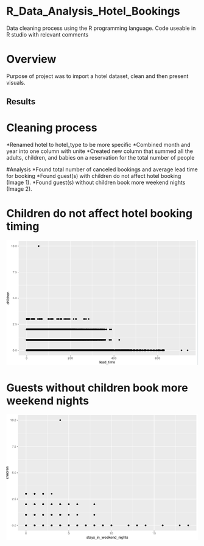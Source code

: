 # R_Data_Analysis_Hotel_Bookings
Data cleaning process using the R programming language. Code useable in R studio with relevant comments

# Overview

Purpose of project was to import a hotel dataset, clean and then present visuals.

## Results

# Cleaning process 
*Renamed hotel to hotel_type to be more specific
*Combined month and year into one column with unite
*Created new column that summed all the adults, children, and babies on a reservation for the total number of people

#Analysis
*Found total number of canceled bookings and average lead time for booking
*Found guest(s) with children do not affect hotel booking (Image 1).
*Found guest(s) without children book more weekend nights (Image 2).

# Children do not affect hotel booking timing

![ ](https://github.com/WyattAlexander-001/R_Data_Cleaning_Hotel_Bookings/blob/main/images/booking_lead_vs_number%20of%20children.PNG)

# Guests without children book more weekend nights

![ ](images/weekend_booking_vs_number_of_children.PNG)
